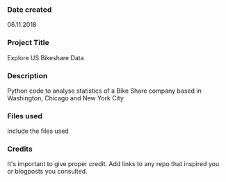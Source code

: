 ### Date created
06.11.2018

### Project Title
Explore US Bikeshare Data

### Description
Python code to analyse statistics of a Bike Share company based in Washington, Chicago and New York City

### Files used
Include the files used

### Credits
It's important to give proper credit. Add links to any repo that inspired you or blogposts you consulted.


